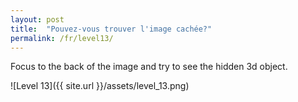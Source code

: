 ```yaml
---
layout: post
title:  "Pouvez-vous trouver l'image cachée?"
permalink: /fr/level13/
---
```

Focus to the back of the image and try to see the hidden 3d object.

![Level 13]({{ site.url }}/assets/level_13.png)